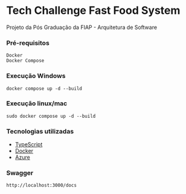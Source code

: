# Tech Challenge Fast Food System

Projeto da Pós Graduação da FIAP - Arquitetura de Software

### Pré-requisitos
```
Docker
Docker Compose
```

### Execução Windows
```
docker compose up -d --build
```

### Execução linux/mac
```
sudo docker compose up -d --build
```

### Tecnologias utilizadas

* [TypeScript](https://www.typescriptlang.org/)
* [Docker](https://www.docker.com/)
* [Azure](https://azure.microsoft.com/pt-br/products/mysql)

### Swagger
```
http://localhost:3000/docs
```
